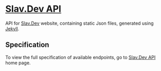 # [Slav.Dev API]

API for [Slav.Dev] website, containing static Json files,
generated using [Jekyll].

## Specification

To view the full specification of available endpoints, go to [Slav.Dev API]
home page.


[Slav.Dev]: https://slav.dev
[Slav.Dev API]: https://slav.dev/api

[Jekyll]: https://jekyllrb.com/
